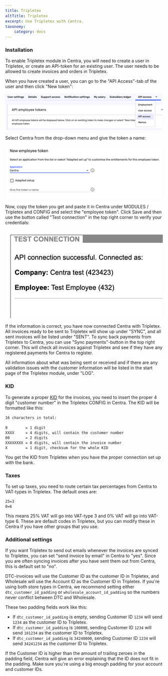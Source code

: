```yaml
---
title: Tripletex
altTitle: Tripletex
excerpt: Use Tripletex with Centra.
taxonomy:
    category: docs
---
```


### Installation

To enable Tripletex module in Centra, you will need to create a user in Tripletex, or create an API-token for an existing user. The user needs to be allowed to create invoices and orders in Tripletex.

When you have created a user, you can go to the "API Access"-tab of the user and then click "New token":

![api-access.png](api-access.png)

Select Centra from the drop-down menu and give the token a name:

![create-token.png](create-token.png)

Now, copy the token you get and paste it in Centra under MODULES / Tripletex and CONFIG and select the "employee token". Click Save and then use the button called "Test connection" in the top right corner to verify your credentials:

![test-connection.png](test-connection.png)

If the information is correct, you have now connected Centra with Tripletex. All invoices ready to be sent to Tripletex will show up under "SYNC", and all sent invoices will be listed under "SENT". To sync back payments from Tripletex to Centra, you can use "Sync payments"-button in the top right corner. This will check all invoices against Tripletex and see if they have any registered payments for Centra to register.

All information about what was being sent or received and if there are any validation issues with the customer information will be listed in the start page of the Tripletex module, under "LOG".

### KID

To generate a proper [KID](https://tripletex.no/execute/docViewer?articleId=164&language=0&contextId=31544108) for the invoices, you need to insert the proper 4 digit "customer number" in the Tripletex CONFIG in Centra. The KID will be formatted like this:

```
16 characters in total:

9        = 1 digit
XXXX     = 4 digits, will contain the customer number
00       = 2 digits
XXXXXXXX = 8 digits, will contain the invoice number
X        = 1 digit, checksum for the whole KID
```

You get the KID from Tripletex when you have the proper connection set up with the bank.

### Taxes

To set up taxes, you need to route certain tax percentages from Centra to VAT-types in Tripletex. The default ones are:

```
25=3
0=6
```

This means 25% VAT will go into VAT-type 3 and 0% VAT will go into VAT-type 6. These are default codes in Tripletex, but you can modify these in Centra if you have other groups that you use.

### Additional settings

If you want Tripletex to send out emails whenever the invoices are synced to Tripletex, you can set "send invoice by email" in Centra to "yes". Since you are often syncing invoices after you have sent them out from Centra, this is default set to "no".

DTC-invoices will use the Customer ID as the customer ID in Tripletex, and Wholesale will use the Account ID as the Customer ID in Tripletex. If you're using both store types in Centra, we recommend setting either `dtc_customer_id_padding` or `wholesale_account_id_padding` so the numbers never conflict between DTC and Wholesale.

These two padding fields work like this:

* If `dtc_customer_id_padding` is empty, sending Customer ID `1234` will send `1234` as the customer ID to Tripletex.
* If `dtc_customer_id_padding` is `100000`, sending Customer ID `1234` will send `101234` as the customer ID to Tripletex.
* If `dtc_customer_id_padding` is `34240000`, sending Customer ID `1234` will send `34241234` as the customer ID to Tripletex.

If the Customer ID is higher than the amount of trailing zeroes in the padding field, Centra will give an error explaining that the ID does not fit in the padding. Make sure you're using a big enough padding for your account and customer IDs.
